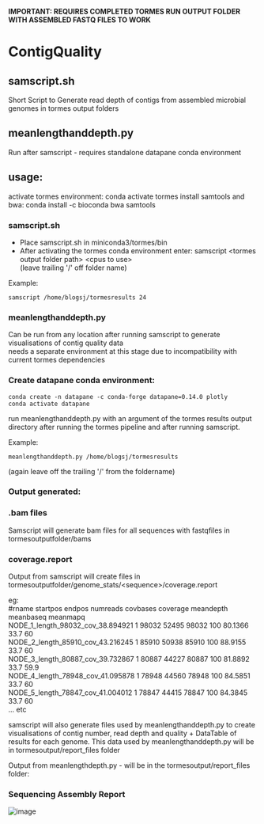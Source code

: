
**IMPORTANT: REQUIRES COMPLETED TORMES RUN OUTPUT FOLDER WITH ASSEMBLED FASTQ FILES TO WORK**

# ContigQuality

## samscript.sh

Short Script to Generate read depth of contigs from assembled microbial genomes in tormes output folders

## meanlengthanddepth.py

Run after samscript - requires standalone datapane conda environment

## usage:

activate tormes environment:
conda activate tormes
install samtools and bwa:
conda install -c bioconda bwa samtools

### samscript.sh  
* Place samscript.sh in miniconda3/tormes/bin  
* After activating the tormes conda environment enter: samscript \<tormes output folder path\> \<cpus to use\>  
(leave trailing '/' off folder name)  

Example: 

```
samscript /home/blogsj/tormesresults 24
```

### meanlengthanddepth.py  
Can be run from any location after running samscript to generate visualisations of contig quality data  
needs a separate environment at this stage due to incompatibility with current tormes dependencies

### Create datapane conda environment:  
```
conda create -n datapane -c conda-forge datapane=0.14.0 plotly  
conda activate datapane  
```

run meanlengthanddepth.py with an argument of the tormes results output directory after running the tormes pipeline and after running samscript.

Example: 
```
meanlengthanddepth.py /home/blogsj/tormesresults  
```
(again leave off the trailing '/' from the foldername)  

### Output generated:  
### .bam files  
Samscript will generate bam files for all sequences with fastqfiles in tormesoutputfolder/bams

### coverage.report  
Output from samscript will create files in tormesoutputfolder/genome_stats/\<sequence>\/coverage.report  

eg:  
#rname	startpos	endpos	numreads	covbases	coverage	meandepth	meanbaseq	meanmapq  
NODE_1_length_98032_cov_38.894921	1	98032	52495	98032	100	80.1366	33.7	60  
NODE_2_length_85910_cov_43.216245	1	85910	50938	85910	100	88.9155	33.7	60  
NODE_3_length_80887_cov_39.732867	1	80887	44227	80887	100	81.8892	33.7	59.9  
NODE_4_length_78948_cov_41.095878	1	78948	44560	78948	100	84.5851	33.7	60  
NODE_5_length_78847_cov_41.004012	1	78847	44415	78847	100	84.3845	33.7	60  
... etc  

samscript will also generate files used by meanlengthanddepth.py to create visualisations of contig number, read depth and quality + DataTable of results for each genome. This data used by meanlengthanddepth.py will be in tormesoutput/report_files folder  

Output from meanlengthdepth.py - will be in the tormesoutput/report_files folder:

### Sequencing Assembly Report

![image](https://user-images.githubusercontent.com/55652506/192102712-ba726e28-ae51-4ea1-aa4a-ae252a35123a.png)
